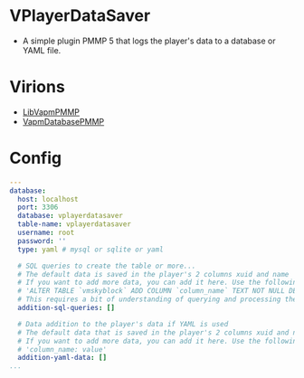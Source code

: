 # VPlayerDataSaver
- A simple plugin PMMP 5 that logs the player's data to a database or YAML file.

# Virions
- [LibVapmPMMP](https://github.com/VennDev/LibVapmPMMP)
- [VapmDatabasePMMP](https://github.com/VennDev/VapmDatabase)

# Config
```yml
---
database:
  host: localhost
  port: 3306
  database: vplayerdatasaver
  table-name: vplayerdatasaver
  username: root
  password: ''
  type: yaml # mysql or sqlite or yaml

  # SQL queries to create the table or more...
  # The default data is saved in the player's 2 columns xuid and name
  # If you want to add more data, you can add it here. Use the following format:
  # 'ALTER TABLE `vmskyblock` ADD COLUMN `column_name` TEXT NOT NULL DEFAULT ""'
  # This requires a bit of understanding of querying and processing the underlying columns in the database
  addition-sql-queries: []

  # Data addition to the player's data if YAML is used
  # The default data that is saved in the player's 2 columns xuid and name
  # If you want to add more data, you can add it here. Use the following format:
  # 'column_name: value'
  addition-yaml-data: []
...
```

